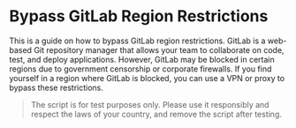 # Bypass GitLab Region Restrictions

This is a guide on how to bypass GitLab region restrictions. GitLab is a web-based Git repository manager that allows your team to collaborate on code, test, and deploy applications. However, GitLab may be blocked in certain regions due to government censorship or corporate firewalls. If you find yourself in a region where GitLab is blocked, you can use a VPN or proxy to bypass these restrictions.

> The script is for test purposes only. Please use it responsibly and respect the laws of your country, and remove the script after testing.
